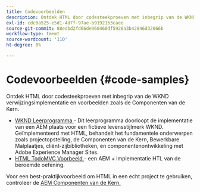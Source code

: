```yaml
---
title: Codevoorbeelden
description: Ontdek HTML door codesteekproeven met inbegrip van de WKND verwijzingsimplementatie en voorbeelden zoals de Componenten van de Kern.
exl-id: cdc0a525-e5d1-4d7f-97ae-b9192163caee
source-git-commit: 88edbd2fd66de960460df5928a3b42846d32066b
workflow-type: tm+mt
source-wordcount: '110'
ht-degree: 0%

---
```



# Codevoorbeelden {#code-samples}

Ontdek HTML door codesteekproeven met inbegrip van de WKND verwijzingsimplementatie en voorbeelden zoals de Componenten van de Kern.

* [ WKND Leerprogramma ](https://experienceleague.adobe.com/docs/experience-manager-learn/getting-started-wknd-tutorial-develop/overview.html) - Dit leerprogramma doorloopt de implementatie van een AEM plaats voor een fictieve levensstijlmerk WKND. Geïmplementeerd met HTML, behandelt het fundamentele onderwerpen zoals projectopstelling, de Componenten van de Kern, Bewerkbare Malplaatjes, cliënt-zijbibliotheken, en componentenontwikkeling met Adobe Experience Manager Sites.
* [ HTML TodoMVC Voorbeeld ](https://github.com/Adobe-Marketing-Cloud/aem-sightly-sample-todomvc) - een AEM + implementatie HTL van de beroemde oefening.

Voor een best-praktijkvoorbeeld om HTML in een echt project te gebruiken, controleer de [ AEM Componenten van de Kern.](https://experienceleague.adobe.com/docs/experience-manager-core-components/using/introduction.html)
